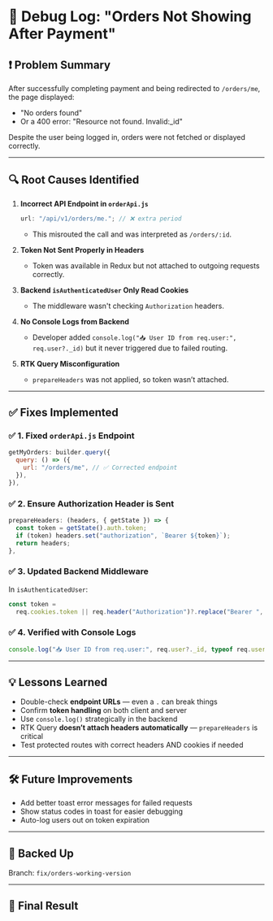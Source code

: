# 🐞 Debug Log: "Orders Not Showing After Payment"

## ❗ Problem Summary

After successfully completing payment and being redirected to `/orders/me`, the page displayed:

- "No orders found"
- Or a 400 error: "Resource not found. Invalid:\_id"

Despite the user being logged in, orders were not fetched or displayed correctly.

---

## 🔍 Root Causes Identified

1. **Incorrect API Endpoint in `orderApi.js`**

   ```js
   url: "/api/v1/orders/me."; // ❌ extra period
   ```

   - This misrouted the call and was interpreted as `/orders/:id`.

2. **Token Not Sent Properly in Headers**

   - Token was available in Redux but not attached to outgoing requests correctly.

3. **Backend `isAuthenticatedUser` Only Read Cookies**

   - The middleware wasn't checking `Authorization` headers.

4. **No Console Logs from Backend**

   - Developer added `console.log("📥 User ID from req.user:", req.user?._id)` but it never triggered due to failed routing.

5. **RTK Query Misconfiguration**
   - `prepareHeaders` was not applied, so token wasn’t attached.

---

## ✅ Fixes Implemented

### ✅ 1. Fixed `orderApi.js` Endpoint

```js
getMyOrders: builder.query({
  query: () => ({
    url: "/orders/me", // ✅ Corrected endpoint
  }),
}),
```

### ✅ 2. Ensure Authorization Header is Sent

```js
prepareHeaders: (headers, { getState }) => {
  const token = getState().auth.token;
  if (token) headers.set("authorization", `Bearer ${token}`);
  return headers;
},
```

### ✅ 3. Updated Backend Middleware

In `isAuthenticatedUser`:

```js
const token =
  req.cookies.token || req.header("Authorization")?.replace("Bearer ", "");
```

### ✅ 4. Verified with Console Logs

```js
console.log("📥 User ID from req.user:", req.user?._id, typeof req.user?._id);
```

---

## 💡 Lessons Learned

- Double-check **endpoint URLs** — even a `.` can break things
- Confirm **token handling** on both client and server
- Use `console.log()` strategically in the backend
- RTK Query **doesn’t attach headers automatically** — `prepareHeaders` is critical
- Test protected routes with correct headers AND cookies if needed

---

## 🛠️ Future Improvements

- Add better toast error messages for failed requests
- Show status codes in toast for easier debugging
- Auto-log users out on token expiration

---

## 🧰 Backed Up

Branch: `fix/orders-working-version`

---

## 🚀 Final Result

<!-- ## 🧼 Dev Cleanup: Fake Orders Not Clearing After Payment

❗ Problem Summary

After placing test orders (e.g., with Cash on Delivery or unpaid Stripe sessions), old unpaid “Not Paid” orders were piling up in the system. Even though the cart cleared, the /orders/me page kept showing many fake/duplicate unpaid orders.

🐛 Root Causes
	•	clearCart() removed cart items from Redux + localStorage — ✅ worked fine.
	•	However, previously placed unpaid orders were stored in MongoDB and not removed.
	•	This led to a growing list of test orders being fetched from the /orders/me API.

✅ Quick Dev Solution: Clear Test Orders (Manually or via Admin Route)

🧪 You can clear test orders via:

✅ 1. Mongo Shell (One-time):

await Order.deleteMany({
  user: "67697619ec0d7206c2038949",
  "paymentInfo.status": "Not Paid"
});

✅ 2. Add an Admin-Only Cleanup Route

In your Express Router file, typically routes/orderRoutes.js:

import express from "express";
import { isAuthenticatedUser, authorizeRoles } from "../middlewares/auth.js";
import Order from "../models/order.js";

const router = express.Router();

// 🧼 Dev Route: Clear Fake Orders
router.delete(
  "/admin/dev/clear-fake-orders",
  isAuthenticatedUser,
  authorizeRoles("admin"), // 🔐 Ensure only admins can use this
  async (req, res) => {
    try {
      const result = await Order.deleteMany({
        user: "67697619ec0d7206c2038949", // Replace with actual test user ID
        "paymentInfo.status": "Not Paid"
      });

      res.status(200).json({ success: true, deleted: result.deletedCount });
    } catch (error) {
      res.status(500).json({ success: false, message: error.message });
    }
  }
);

📡 How to Trigger It from Terminal (using cURL):

curl -X DELETE http://localhost:3004/api/v1/admin/dev/clear-fake-orders \
  -H "Authorization: Bearer <your-admin-JWT-token>"

Result (example):

{"success":true,"deleted":34}

✅ Notes & Best Practices
	•	Only use this in development — never in production.
	•	Consider putting this route inside a devRoutes.js or devController.js.
	•	You can replace the hardcoded user ID with req.user._id if you want it dynamic.
	•	Optional: add this action to an admin-only button in the dashboard UI.

💡 Final Tips
	•	This solution helps you keep your test data clean ✅
	•	Your cart clearing logic is working ✅
	•	But it’s important to also clean backend artifacts like unpaid test orders manually or via admin tools
 -->
